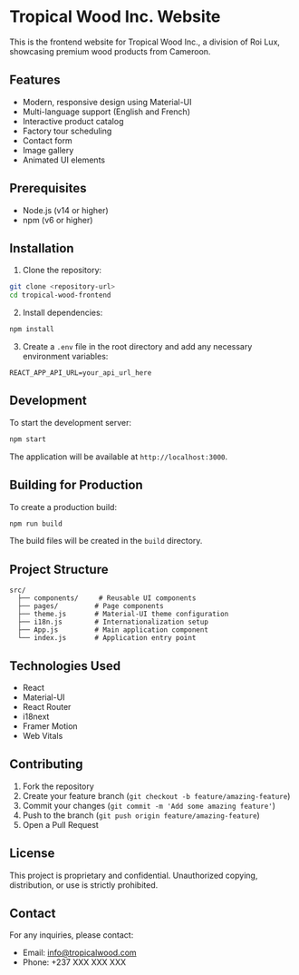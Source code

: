 # Tropical Wood Inc. Website

This is the frontend website for Tropical Wood Inc., a division of Roi Lux, showcasing premium wood products from Cameroon.

## Features

- Modern, responsive design using Material-UI
- Multi-language support (English and French)
- Interactive product catalog
- Factory tour scheduling
- Contact form
- Image gallery
- Animated UI elements

## Prerequisites

- Node.js (v14 or higher)
- npm (v6 or higher)

## Installation

1. Clone the repository:
```bash
git clone <repository-url>
cd tropical-wood-frontend
```

2. Install dependencies:
```bash
npm install
```

3. Create a `.env` file in the root directory and add any necessary environment variables:
```env
REACT_APP_API_URL=your_api_url_here
```

## Development

To start the development server:

```bash
npm start
```

The application will be available at `http://localhost:3000`.

## Building for Production

To create a production build:

```bash
npm run build
```

The build files will be created in the `build` directory.

## Project Structure

```
src/
  ├── components/     # Reusable UI components
  ├── pages/         # Page components
  ├── theme.js       # Material-UI theme configuration
  ├── i18n.js        # Internationalization setup
  ├── App.js         # Main application component
  └── index.js       # Application entry point
```

## Technologies Used

- React
- Material-UI
- React Router
- i18next
- Framer Motion
- Web Vitals

## Contributing

1. Fork the repository
2. Create your feature branch (`git checkout -b feature/amazing-feature`)
3. Commit your changes (`git commit -m 'Add some amazing feature'`)
4. Push to the branch (`git push origin feature/amazing-feature`)
5. Open a Pull Request

## License

This project is proprietary and confidential. Unauthorized copying, distribution, or use is strictly prohibited.

## Contact

For any inquiries, please contact:
- Email: info@tropicalwood.com
- Phone: +237 XXX XXX XXX 